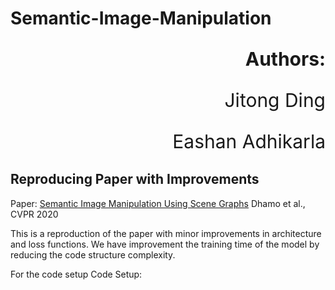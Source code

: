 # Semantic-Image-Manipulation

<p align="right", style="font-size:30px"><b>Authors:</b></p>
<p align="right", style="font-size:30px">Jitong Ding</p>
<p align="right", style="font-size:30px">Eashan Adhikarla</p>

## Reproducing Paper with Improvements
Paper: [Semantic Image Manipulation Using Scene Graphs](https://openaccess.thecvf.com/content_CVPR_2020/papers/Dhamo_Semantic_Image_Manipulation_Using_Scene_Graphs_CVPR_2020_paper.pdf)
Dhamo et al., CVPR 2020 

This is a reproduction of the paper with minor improvements in architecture and loss functions.
We have improvement the training time of the model by reducing the code structure complexity.

For the code setup
Code Setup:


